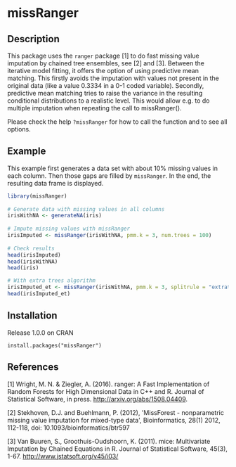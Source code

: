 # missRanger
 
## Description
 
This package uses the `ranger` package [1] to do fast missing value imputation by chained tree ensembles, see [2] and [3]. 
Between the iterative model fitting, it offers the option of using predictive mean matching. This firstly avoids the 
imputation with values not present in the original data (like a value 0.3334 in a 0-1 coded variable). Secondly, predictive 
mean matching tries to raise the variance in the resulting conditional distributions to a realistic level. This would allow 
e.g. to do multiple imputation when repeating the call to missRanger(). 

Please check the help `?missRanger` for how to call the function and to see all options. 


## Example

This example first generates a data set with about 10% missing values in each column. 
Then those gaps are filled by `missRanger`. In the end, the resulting data frame is displayed.

``` r
library(missRanger)
 
# Generate data with missing values in all columns
irisWithNA <- generateNA(iris)
 
# Impute missing values with missRanger
irisImputed <- missRanger(irisWithNA, pmm.k = 3, num.trees = 100)
 
# Check results
head(irisImputed)
head(irisWithNA)
head(iris)

# With extra trees algorithm
irisImputed_et <- missRanger(irisWithNA, pmm.k = 3, splitrule = "extratrees", num.trees = 100)
head(irisImputed_et)
```

## Installation
Release 1.0.0 on CRAN
```
install.packages("missRanger")
```

## References
[1]  Wright, M. N. & Ziegler, A. (2016). ranger: A Fast Implementation of Random Forests for High Dimensional Data in C++ and R. Journal of Statistical Software, in press. http://arxiv.org/abs/1508.04409. 
 
[2]  Stekhoven, D.J. and Buehlmann, P. (2012), 'MissForest - nonparametric missing value imputation for mixed-type data', Bioinformatics, 28(1) 2012, 112-118, doi: 10.1093/bioinformatics/btr597

[3]  Van Buuren, S., Groothuis-Oudshoorn, K. (2011). mice: Multivariate Imputation by Chained Equations in R. Journal of Statistical Software, 45(3), 1-67. http://www.jstatsoft.org/v45/i03/
